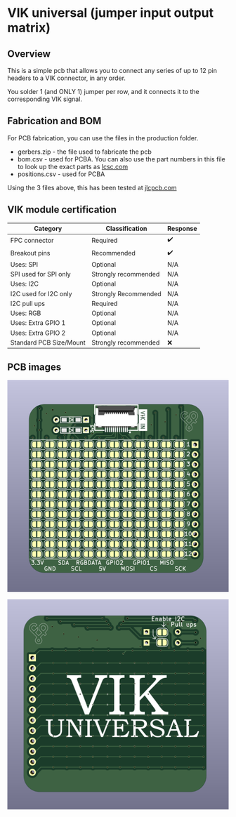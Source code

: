 # VIK universal (jumper input output matrix)

## Overview

This is a simple pcb that allows you to connect any series of up to 12 pin headers to a VIK connector, in any order.

You solder 1 (and ONLY 1) jumper per row, and it connects it to the corresponding VIK signal.

## Fabrication and BOM

For PCB fabrication, you can use the files in the production folder.

* gerbers.zip - the file used to fabricate the pcb
* bom.csv - used for PCBA. You can also use the part numbers in this file to look up the exact parts as [lcsc.com](https://lcsc.com)
* positions.csv - used for PCBA

Using the 3 files above, this has been tested at [jlcpcb.com](https://jlcpcb.com)


## VIK module certification

| Category                | Classification          | Response           |
| ----------------------- | ----------------------- | ------------------ |
| FPC connector           | Required                | :heavy_check_mark: |
| Breakout pins           | Recommended             | :heavy_check_mark: |
| Uses: SPI               | Optional                | N/A                |
| SPI used for SPI only   | Strongly recommended    | N/A                |
| Uses: I2C               | Optional                | N/A                |
| I2C used for I2C only   | Strongly Recommended    | N/A                |
| I2C pull ups            | Required                | N/A                |
| Uses: RGB               | Optional                | N/A                |
| Uses: Extra GPIO 1      | Optional                | N/A                |
| Uses: Extra GPIO 2      | Optional                | N/A                |
| Standard PCB Size/Mount | Strongly recommended    | :x:                |

## PCB images

![pcb front](images/vik-universal-front.png)

![pcb back](images/vik-universal-back.png)